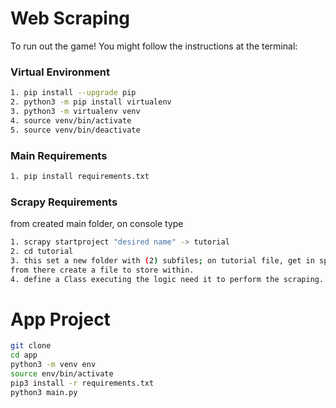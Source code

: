# Web Scraping

To run out the game! You might follow the instructions at the terminal:


### Virtual Environment
```sh
1. pip install --upgrade pip
2. python3 -m pip install virtualenv
3. python3 -m virtualenv venv
4. source venv/bin/activate
5. source venv/bin/deactivate
```
### Main Requirements
```sh
1. pip install requirements.txt
```
### Scrapy Requirements
from created main folder, on console type
```sh
1. scrapy startproject "desired name" -> tutorial
2. cd tutorial
3. this set a new folder with (2) subfiles; on tutorial file, get in spider
from there create a file to store within.
4. define a Class executing the logic need it to perform the scraping.
```

# App Project

```sh
git clone
cd app
python3 -m venv env
source env/bin/activate
pip3 install -r requirements.txt
python3 main.py
```